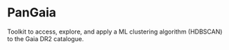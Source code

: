 # PanGaia
Toolkit to access, explore, and apply a ML clustering algorithm (HDBSCAN) to the Gaia DR2 catalogue.
